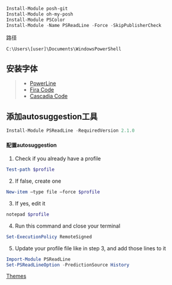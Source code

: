 ```powershell
Install-Module posh-git
Install-Module oh-my-posh
Install-Module PSColor
Install-Module -Name PSReadLine -Force -SkipPublisherCheck
```

路径
```
C:\Users\[user]\Documents\WindowsPowerShell
```

## 安装字体
> * [PowerLine](https://github.com/powerline/fonts)
> * [Fira Code](https://github.com/tonsky/FiraCode)
> * [Cascadia Code](https://github.com/microsoft/cascadia-code)

## 添加autosuggestion工具
```powershell
Install-Module PSReadLine -RequiredVersion 2.1.0
```
#### 配置autosuggestion
1. Check if you already have a profile
```powershell
Test-path $profile
```
2. If false, create one
```powershell
New-item –type file –force $profile
```
3. If yes, edit it
```powershell
notepad $profile
```
4. Run this command and close your terminal
```powershell
Set-ExecutionPolicy RemoteSigned
```
5. Update your profile file like in step 3, and add those lines to it
```powershell
Import-Module PSReadLine
Set-PSReadLineOption -PredictionSource History
```


[Themes](https://ohmyposh.dev/docs/themes)

